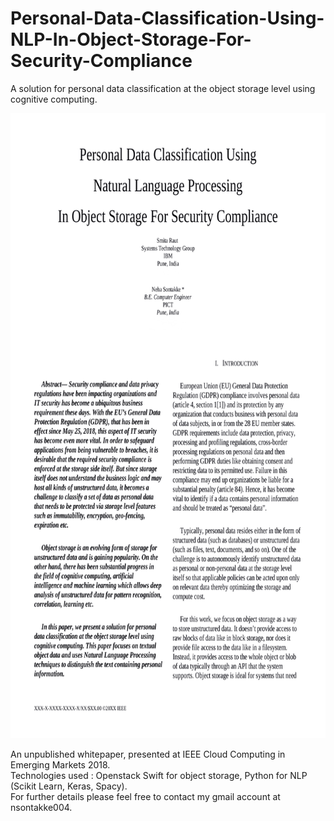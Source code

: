 # Personal-Data-Classification-Using-NLP-In-Object-Storage-For-Security-Compliance
A solution for personal data classification at the object storage level using cognitive computing. 

<img src="PII_Identification_1.png" width="750" height="1000" />

An unpublished whitepaper, presented at IEEE Cloud Computing in Emerging Markets 2018. 
<br>
Technologies used : Openstack Swift for object storage, Python for NLP (Scikit Learn, Keras, Spacy).
<br>
For further details please feel free to contact my gmail account at nsontakke004.
